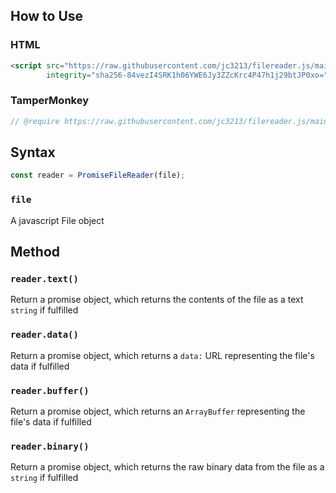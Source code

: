 ## How to Use
### HTML
```HTML
<script src="https://raw.githubusercontent.com/jc3213/filereader.js/main/filereader.js"
        integrity="sha256-84vezI4SRK1h06YWE6Jy3ZZcKrc4P47h1j29btJP0xo=" crossorigin="anonymous"></script>
```
### TamperMonkey
```javascript
// @require https://raw.githubusercontent.com/jc3213/filereader.js/main/filereader.js#sha256-84vezI4SRK1h06YWE6Jy3ZZcKrc4P47h1j29btJP0xo=
```
## Syntax
```javascript
const reader = PromiseFileReader(file);
```
### `file`
A javascript File object
## Method
### `reader.text()`
Return a promise object, which returns the contents of the file as a text `string` if fulfilled
### `reader.data()`
Return a promise object, which returns a `data:` URL representing the file's data if fulfilled
### `reader.buffer()`
Return a promise object, which returns an `ArrayBuffer` representing the file's data if fulfilled
### `reader.binary()`
Return a promise object, which returns the raw binary data from the file as a `string` if fulfilled
